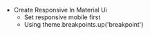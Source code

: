 - Create Responsive In Material Ui
  - Set responsive mobile first
  - Using theme.breakpoints.up('breakpoint')
